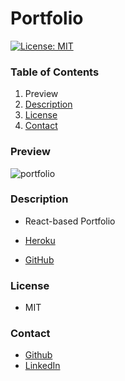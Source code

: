# Portfolio

[![License: MIT](https://img.shields.io/badge/License-MIT-yellow.svg)](https://opensource.org/licenses/MIT)

### Table of Contents

1. Preview
2. [Description](#description)
3. [License](#license)
4. [Contact](#contact)

### Preview

![portfolio](/assets/portfolio.gif)

### Description

- React-based Portfolio

- [Heroku](https://drlanah.herokuapp.com/)
- [GitHub](https://github.com/drlanah/portfolio)

### License

- MIT

### Contact

- [Github](https://github.com/drlanah/)
- [LinkedIn](https://www.linkedin.com/in/elayenay/)
